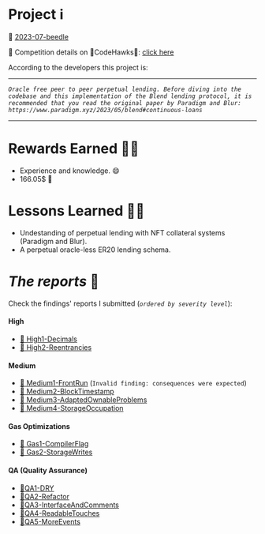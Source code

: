 # Project ℹ️

🔗 [2023-07-beedle](https://github.com/Cyfrin/2023-07-beedle)

🔗 Competition details on 🦅CodeHawks🦅: [click here](https://www.codehawks.com/contests/clkbo1fa20009jr08nyyf9wbx)

According to the developers this project is:

---

_`Oracle free peer to peer perpetual lending. Before diving into the codebase and this implementation of the Blend lending protocol, it is recommended that you read the original paper by Paradigm and Blur: https://www.paradigm.xyz/2023/05/blend#continuous-loans`_

---

# Rewards Earned 💸🧠

- Experience and knowledge. 😄
- 166.05$ 💸

# Lessons Learned 🧑‍💻

- Undestanding of perpetual lending with NFT collateral systems (Paradigm and Blur).
- A perpetual oracle-less ER20 lending schema.

# _The reports_ 📝

Check the findings' reports I submitted (_`ordered by severity level`_):

#### High

- [🔗 High1-Decimals](https://github.com/CarlosAlegreUr/Audits-By-CarlosAlegreUr/blob/main/reports/2023-07-beedle/Vulnerabilities-Reports/High1-Decimals-CarlosAlegreUr.md)
- [🔗 High2-Reentrancies](https://github.com/CarlosAlegreUr/Audits-By-CarlosAlegreUr/blob/main/reports/2023-07-beedle/Vulnerabilities-Reports/High2-Reentrancies-CarlosAlegreUr.md)

#### Medium

- [🔗 Medium1-FrontRun](https://github.com/CarlosAlegreUr/Audits-By-CarlosAlegreUr/blob/main/reports/2023-07-beedle/Vulnerabilities-Reports/Medium1-FrontRun-CarlosAlegreUr.md) (`Invalid finding: consequences were expected`)
- [🔗 Medium2-BlockTimestamp](https://github.com/CarlosAlegreUr/Audits-By-CarlosAlegreUr/blob/main/reports/2023-07-beedle/Vulnerabilities-Reports/Medium2-BlockTimestamp-CarlosAlegreUr.md)
- [🔗 Medium3-AdaptedOwnableProblems](https://github.com/CarlosAlegreUr/Audits-By-CarlosAlegreUr/blob/main/reports/2023-07-beedle/Vulnerabilities-Reports/Medium3-AdaptedOwnableProblems-CarlosAlegreUr.md)
- [🔗 Medium4-StorageOccupation](https://github.com/CarlosAlegreUr/Audits-By-CarlosAlegreUr/blob/main/reports/2023-07-beedle/Vulnerabilities-Reports/Medium4-StorageOccupation-CarlosAlegreUr.md)

#### Gas Optimizations

- [🔗 Gas1-CompilerFlag](https://github.com/CarlosAlegreUr/Audits-By-CarlosAlegreUr/blob/main/reports/2023-07-beedle/Gas-Reports/Gas1-CompilerFlag-CarlosAlegreUr.md)
- [🔗 Gas2-StorageWrites](https://github.com/CarlosAlegreUr/Audits-By-CarlosAlegreUr/blob/main/reports/2023-07-beedle/Gas-Reports/Gas2-StorageWrites-CarlosAlegreUr.md)

#### QA (Quality Assurance)

- [🔗QA1-DRY](https://github.com/CarlosAlegreUr/Audits-By-CarlosAlegreUr/blob/main/reports/2023-07-beedle/QA-Reports/QA1-DRY-CarlosAlegreUr.md)
- [🔗QA2-Refactor](https://github.com/CarlosAlegreUr/Audits-By-CarlosAlegreUr/blob/main/reports/2023-07-beedle/QA-Reports/QA2-Refactor-CarlosAlegreUr.md)
- [🔗QA3-InterfaceAndComments](https://github.com/CarlosAlegreUr/Audits-By-CarlosAlegreUr/blob/main/reports/2023-07-beedle/QA-Reports/QA3-InterfaceAndComments-CarlosAlegreUr.md)
- [🔗QA4-ReadableTouches](https://github.com/CarlosAlegreUr/Audits-By-CarlosAlegreUr/blob/main/reports/2023-07-beedle/QA-Reports/QA4-ReadableTouches-CarlosAlegreUr.md)
- [🔗QA5-MoreEvents](https://github.com/CarlosAlegreUr/Audits-By-CarlosAlegreUr/blob/main/reports/2023-07-beedle/QA-Reports/QA5-MoreEvents-CarlosAlegreUr.md)
